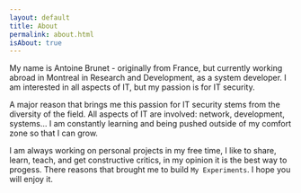 ```yaml
---
layout: default
title: About
permalink: about.html
isAbout: true
---
```


My name is Antoine Brunet - originally from France, but currently working abroad in Montreal in Research and Development, as a system developer. I am interested in all  aspects of IT, but my passion is for IT security.

A major reason that brings me this passion for IT security stems from the diversity of the field. All aspects of IT are involved: network, development, systems… I am constantly learning and being pushed outside of my comfort zone so that I can grow.

I am always working on personal projects in my free time, I like to share, learn, teach, and get constructive critics, in my opinion it is the best way to progess. There reasons that brought me to build `My Experiments`. I hope you will enjoy it.
